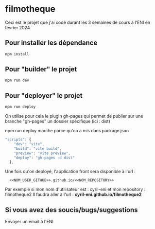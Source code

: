 # filmotheque

Ceci est le projet que j'ai codé durant les 3 semaines de cours à l'ENI en février 2024

## Pour installer les dépendance

```sh
npm install
```


## Pour "builder" le projet

```sh
npm run dev
```

## Pour "deployer" le projet

```sh
npm run deploy
```

On utilise pour cela le plugin gh-pages qui permet de publier sur une branche "gh-pages" un dossier spécifique (ici : dist)

npm run deploy marche parce qu'on a mis dans package.json

```js
"scripts": {
    "dev": "vite",
    "build": "vite build",
    "preview": "vite preview",
    "deploy": "gh-pages -d dist"
  },
  ```

Une fois qu'on deployé, l'application front sera disponible à l'url :

```
  <<NOM_USER_GITHUB>>.github.io/<<NOM_REPOSITORY>>
```
Par exemple si mon nom d'utilisateur est : cyril-eni et mon repository : filmotheque2
Il faudra aller à l'url : **cyril-eni.github.io/filmotheque2**


## Si vous avez des soucis/bugs/suggestions

Envoyer un email à l'ENI